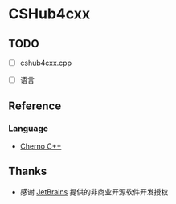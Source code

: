 # CSHub4cxx

## TODO

- [ ] cshub4cxx.cpp

- [ ] 语言

## Reference

### Language

- [Cherno C++](https://space.bilibili.com/364152971/channel/collectiondetail?sid=13909)

## Thanks

- 感谢 [JetBrains](https://www.jetbrains.com/) 提供的非商业开源软件开发授权
